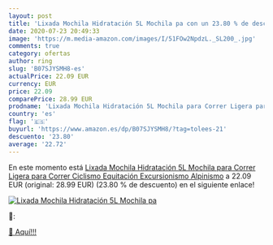 ```yaml
---
layout: post
title: 'Lixada Mochila Hidratación 5L Mochila pa con un 23.80 % de descuento'
date: 2020-07-23 20:49:33
image: 'https://m.media-amazon.com/images/I/51FOw2NpdzL._SL200_.jpg'
comments: true
category: ofertas
author: ring
slug: 'B07SJYSMH8-es'
actualPrice: 22.09 EUR
currency: EUR
price: 22.09
comparePrice: 28.99 EUR
prodname: 'Lixada Mochila Hidratación 5L Mochila para Correr Ligera para Correr Ciclismo Equitación Excursionismo Alpinismo'
country: 'es'
flag: '🇪🇸'
buyurl: 'https://www.amazon.es/dp/B07SJYSMH8/?tag=tolees-21'
descuento: '23.80'
average: '22.72'
---
```


En este momento está [Lixada Mochila Hidratación 5L Mochila para Correr Ligera para Correr Ciclismo Equitación Excursionismo Alpinismo](https://www.amazon.es/dp/B07SJYSMH8/?tag=tolees-21) a 22.09 EUR (original: 28.99 EUR) (23.80 %  de descuento) en el siguiente enlace!

[![Lixada Mochila Hidratación 5L Mochila pa](https://m.media-amazon.com/images/I/51FOw2NpdzL._SL200_.jpg)](https://www.amazon.es/dp/B07SJYSMH8/?tag=tolees-21)

🔎:


[🛒 Aquí!!!](https://www.amazon.es/dp/B07SJYSMH8/?tag=tolees-21)
